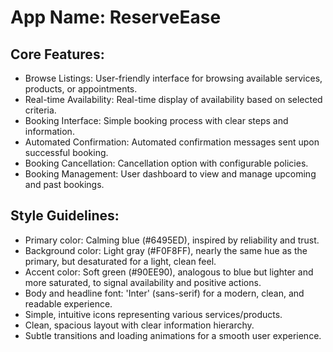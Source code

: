 # **App Name**: ReserveEase

## Core Features:

- Browse Listings: User-friendly interface for browsing available services, products, or appointments.
- Real-time Availability: Real-time display of availability based on selected criteria.
- Booking Interface: Simple booking process with clear steps and information.
- Automated Confirmation: Automated confirmation messages sent upon successful booking.
- Booking Cancellation: Cancellation option with configurable policies.
- Booking Management: User dashboard to view and manage upcoming and past bookings.

## Style Guidelines:

- Primary color: Calming blue (#6495ED), inspired by reliability and trust.
- Background color: Light gray (#F0F8FF), nearly the same hue as the primary, but desaturated for a light, clean feel.
- Accent color: Soft green (#90EE90), analogous to blue but lighter and more saturated, to signal availability and positive actions.
- Body and headline font: 'Inter' (sans-serif) for a modern, clean, and readable experience.
- Simple, intuitive icons representing various services/products.
- Clean, spacious layout with clear information hierarchy.
- Subtle transitions and loading animations for a smooth user experience.